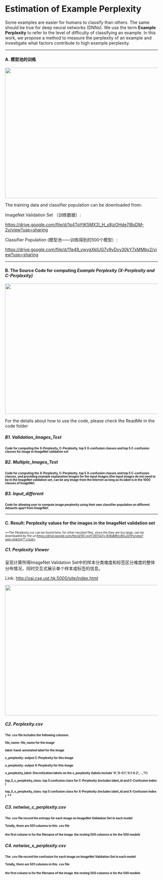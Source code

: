 # Estimation of Example Perplexity

Some examples are easier for humans to classify than others. The same should be true for deep neural networks (DNNs). We use the term **Example Perplexity** to refer to the level of difficulty of classifying an example. In this work, we propose a method to measure the perplexity of an example and investigate what factors contribute to high example perplexity.




-----------------------------------------------------------------------------------------------------------------------
#### A. 模型池的训练

<img src="https://user-images.githubusercontent.com/69588181/113399432-b2b5f980-934c-11eb-8b81-b7e579b46bf3.png" height="430" width="600">

The training data and classifier population can be downloaded from:

ImageNet Validation Set （训练数据）: 

https://drive.google.com/file/d/1p4TpYtK5MX2I_H_s8jzOHde7IBsDM-2v/view?usp=sharing

Classifier Population (模型池——训练得到的500个模型）: 

https://drive.google.com/file/d/11e49_vwygXkIUG7v9vDxy30kY7xMMby2/view?usp=sharing

-----------------------------------------------------------------------------------------------------------------------
#### B. The Source Code for computing *Example Perplexity (X-Perplexity and C-Perplexity)* 

<img src="https://user-images.githubusercontent.com/69588181/113534016-ed51a900-957b-11eb-848a-0f2d163a4318.png" height="430" width="600">



For the details about how to use the code, please check the ReadMe in the code folder

##### B1. Validation_Images_Test

<sub><sup>**Code for computing the X-Perplexity, C-Perplexity, top 5 X-confusion classes and top 5 C-confusion classes for image in ImageNet validation set**</sub></sup>


##### B2. Multiple_Images_Test

<sub><sup>**Code for computing the X-Perplexity, C-Perplexity, top 5 X-confusion classes and top 5 C-confusion classes, and providing example explanation images for the input images (the input images do not need to be in the ImageNet validation set, can be any image from the Internet as long as its label is in the 1000 classes of ImageNet.** </sub></sup>

##### B3. Input_different

<sub><sup>**Code for allowing user to compute image perplexity using their own classifier populaiton on different datasets apart from ImageNet.** </sub></sup>

-----------------------------------------------------------------------------------------------------------------------
#### C. Result: Perplexity values for the images in the ImageNet validation set

<sub><sup>**The Perplexity.csv can be found here, for other resulted files, since the they are too large, can be downloaded by the url:https://drive.google.com/file/d/1IFi-qytTVEFSpTy-jEWaMKtc8lCuGYPv/view?usp=sharing**</sub></sup>

##### C1. Perplexity Viewer 
呈现计算所得ImageNet Validation Set中的样本分类难度和标签区分难度的整体分布情况，同时交互式展示单个样本或标签的信息。

Link: http://xai.cse.ust.hk:5000/site/index.html

<img src="https://user-images.githubusercontent.com/69588181/113534528-72898d80-957d-11eb-8d02-fd0855891d25.png" height="430" width="600">


##### C2. Perplexity.csv

<sub><sup>**The .csv file includes the following columns:**</sub></sup>

<sub><sup>**file_name: file_name for the image**</sub></sup>

<sub><sup>**label: hand-annotated label for the image**</sub></sup>

<sub><sup>**c_perplexity: output C-Perplexity for this image**</sub></sup>

<sub><sup>**x_perplexity: output X-Perplexity for this image**</sub></sup>

<sub><sup>**x_perplexity_label: Discretization labels on the x_perplexity (labels include '0','0-0.1','0.1-0.2',...,'1')**</sub></sup>

<sub><sup>**top_5_c_perplexity_class: top 5 confusion class for C-Perplexity (includes label_id and C-Confusion Index )**</sub></sup>

<sub><sup>**top_5_x_perplexity_class: top 5 confusion class for X-Perplexity (includes label_id and X-Confusion Index )**</sub></sup>
**

##### C3. netwise_c_perplexity.csv

<sub><sup>**The .csv file record the entropy for each image on ImageNet Validation Set in each model**</sub></sup>

<sub><sup>**Totally, there are 501 columns in this .csv file**</sub></sup>

<sub><sup>**the first column is for the filename of the image**</sub></sup>
<sub><sup>**the resting 500 columns is for the 500 models**</sub></sup>


##### C4. netwise_x_perplexity.csv

<sub><sup>**The .csv file record the confusion for each image on ImageNet Validation Set in each model**</sub></sup>

<sub><sup>**Totally, there are 501 columns in this .csv file**</sub></sup>

<sub><sup>**the first column is for the filename of the image**</sub></sup>
<sub><sup>**the resting 500 columns is for the 500 models**</sub></sup>
